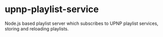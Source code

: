 upnp-playlist-service
=====================

Node.js based playlist server which subscribes to UPNP playlist services, storing and reloading playlists. 
